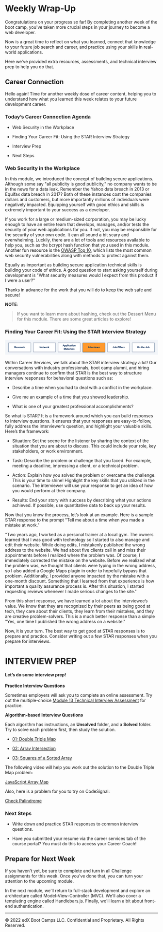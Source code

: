 # Weekly Wrap-Up
Congratulations on your progress so far! By completing another week of the boot camp, you've taken more crucial steps in your journey to become a web developer.

Now is a great time to reflect on what you learned, connect that knowledge to your future job search and career, and practice using your skills in real-world applications.

Here we've provided extra resources, assessments, and technical interview prep to help you do that.

## Career Connection
Hello again! Time for another weekly dose of career content, helping you to understand how what you learned this week relates to your future development career.

### Today’s Career Connection Agenda
* Web Security in the Workplace

* Finding Your Career Fit: Using the STAR Interview Strategy

* Interview Prep

* Next Steps

### Web Security in the Workplace
In this module, we introduced the concept of building secure applications. Although some say "all publicity is good publicity," no company wants to be in the news for a data leak. Remember the Yahoo data breach in 2013 or Equifax data breach in 2017? Both of these instances cost the companies dollars and customers, but more importantly millions of individuals were negatively impacted. Equipping yourself with good ethics and skills is extremely important to your success as a developer.

If you work for a large or medium-sized corporation, you may be lucky enough to have an entire team that develops, manages, and/or tests the security of your web applications for you. If not, you may be responsible for the security of your own code. It can all sound a bit scary and overwhelming. Luckily, there are a lot of tools and resources available to help you, such as the bcrypt hash function that you used in this module. Another fun resource is the [OWASP Top 10](https://owasp.org/Top10/), which lists the most common web security vulnerabilities along with methods to protect against them.

Equally as important as building secure application technical skills is building your code of ethics. A good question to start asking yourself during development is "What security measures would I expect from this product if I were a user?"

Thanks in advance for the work that you will do to keep the web safe and secure!

**NOTE**:
> If you want to learn more about hashing, check out the Dessert Menu for this module. There are some great articles to explore!

### Finding Your Career Fit: Using the STAR Interview Strategy

![](../../../images/coding-career-application-interviews.png)

Within Career Services, we talk about the STAR interview strategy a lot! Our conversations with industry professionals, boot camp alumni, and hiring managers continue to confirm that STAR is the best way to structure interview responses for behavioral questions such as:

* Describe a time when you had to deal with a conflict in the workplace.

* Give me an example of a time that you showed leadership.

* What is one of your greatest professional accomplishments?

So what is STAR? It is a framework around which you can build responses to interview questions. It ensures that your responses are easy-to-follow, fully address the interviewer’s question, and highlight your valuable skills. Here’s the framework:

* Situation: Set the scene for the listener by sharing the context of the situation that you are about to discuss. This could include your role, key stakeholders, or work environment.

* Task: Describe the problem or challenge that you faced. For example, meeting a deadline, impressing a client, or a technical problem.

* Action: Explain how you solved the problem or overcame the challenge. This is your time to shine! Highlight the key skills that you utilized in the scenario. The interviewer will use your response to get an idea of how you would perform at their company.

* Results: End your story with success by describing what your actions achieved. If possible, use quantitative data to back up your results.

Now that you know the process, let’s look at an example. Here is a sample STAR response to the prompt "Tell me about a time when you made a mistake at work."

"Two years ago, I worked as a personal trainer at a local gym. The owners learned that I was good with technology so I started to also manage and edit their website. While doing edits, I mistakenly published the wrong address to the website. We had about five clients call in and miss their appointments before I realized where the problem was. Of course, I immediately corrected the mistake on the website. Before we realized what the problem was, we thought that clients were typing in the wrong address, so I also added a Google Maps plugin in order to hopefully bypass that problem. Additionally, I provided anyone impacted by the mistake with a one-month discount. Something that I learned from that experience is how important a quality assurance process is. After this situation, I started requesting reviews whenever I made serious changes to the site."

From this short response, we have learned a lot about the interviewee’s value. We know that they are recognized by their peers as being good at tech, they care about their clients, they learn from their mistakes, and they are creative problem-solvers. This is a much better response than a simple "Yes, one time I published the wrong address on a website."

Now, it is your turn. The best way to get good at STAR responses is to prepare and practice. Consider writing out a few STAR responses when you prepare for interviews.


# INTERVIEW PREP
#### Let’s do some interview prep!

**Practice Interview Questions**

Sometimes employers will ask you to complete an online assessment. Try out the multiple-choice [Module 13 Technical Interview Assessment](https://forms.gle/xH18Tn3PwctkCUBi9) for practice.

**Algorithm-based Interview Questions**

Each algorithm has instructions, an **Unsolved** folder, and a **Solved** folder. Try to solve each problem first, then study the solution.

* [01: Double Triple Map](https://static.fullstack-bootcamp.com/algorithms/13-ORM/01-double-triple-map.zip)

* [02: Array Intersection](https://static.fullstack-bootcamp.com/algorithms/13-ORM/02-array-intersection.zip)

* [03: Squares of a Sorted Array](https://static.fullstack-bootcamp.com/algorithms/13-ORM/03-squares-of-a-sorted-array.zip)

The following video will help you work out the solution to the Double Triple Map problem:

[JavaScript Array Map](https://www.youtube.com/watch?v=G3BS3sh3D8Q)

Also, here is a problem for you to try on CodeSignal:

[Check Palindrome](https://app.codesignal.com/public-test/zE2ktiq86xwEnMov2/bY2xgpYL4NGKoE)

### Next Steps
* Write down and practice STAR responses to common interview questions.

* Have you submitted your resume via the career services tab of the course portal? You must do this to access your Career Coach!

## Prepare for Next Week
If you haven't yet, be sure to complete and turn in all Challenge assignments for this week. Once you've done that, you can turn your attention to the upcoming module.

In the next module, we'll return to full-stack development and explore an architecture called Model-View-Controller (MVC). We'll also cover a templating engine called Handlebars.js. Finally, we'll learn a bit about front-end authentication.

---
© 2022 edX Boot Camps LLC. Confidential and Proprietary. All Rights Reserved.